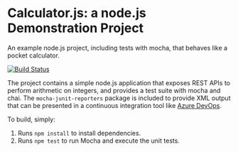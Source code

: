 Calculator.js: a node.js Demonstration Project
==============================================
An example node.js project, including tests with mocha, that behaves like
a pocket calculator.

[![Build Status](https://almsolutions.visualstudio.com/Integrating%20External%20Source%20Control%20with%20Azure%20Pipelines/_apis/build/status/puneetgulwani.calculator?branchName=refs%2Fpull%2F1%2Fmerge)](https://almsolutions.visualstudio.com/Integrating%20External%20Source%20Control%20with%20Azure%20Pipelines/_build/latest?definitionId=9&branchName=refs%2Fpull%2F1%2Fmerge)

The project contains a simple node.js application that exposes REST APIs
to perform arithmetic on integers, and provides a test suite with mocha
and chai.  The `mocha-junit-reporters` package is included to provide XML
output that can be presented in a continuous integration tool like
[Azure DevOps](https://azure.com/devops).

To build, simply:

1. Runs `npm install` to install dependencies.
2. Runs `npm test` to run Mocha and execute the unit tests.

